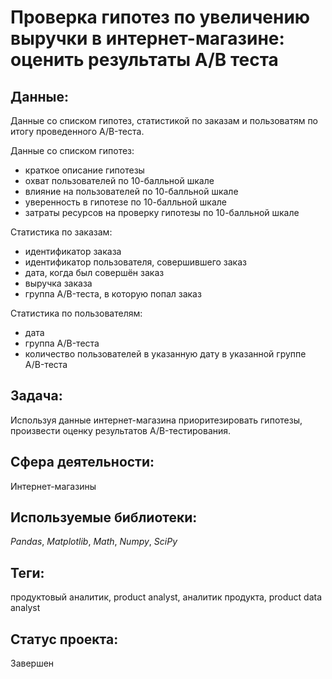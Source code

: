 # Проверка гипотез по увеличению выручки в интернет-магазине: оценить результаты A/B теста

## Данные:

Данные со списком гипотез, статистикой по заказам и пользоватям по итогу проведенного A/B-теста.

Данные со списком гипотез:

* краткое описание гипотезы
* охват пользователей по 10-балльной шкале
* влияние на пользователей по 10-балльной шкале
* уверенность в гипотезе по 10-балльной шкале
* затраты ресурсов на проверку гипотезы по 10-балльной шкале

Статистика по заказам:
* идентификатор заказа
* идентификатор пользователя, совершившего заказ
* дата, когда был совершён заказ
* выручка заказа
* группа A/B-теста, в которую попал заказ

Статистика по пользователям:
* дата
* группа A/B-теста
* количество пользователей в указанную дату в указанной группе A/B-теста

## Задача:

Используя данные интернет-магазина приоритезировать гипотезы, произвести оценку результатов A/B-тестирования.

## Сфера деятельности:

Интернет-магазины

## Используемые библиотеки:

_Pandas_, _Matplotlib_, _Math_, _Numpy_, _SciPy_

## Теги:

продуктовый аналитик, product analyst, аналитик продукта, product data analyst

## Статус проекта:

Завершен
